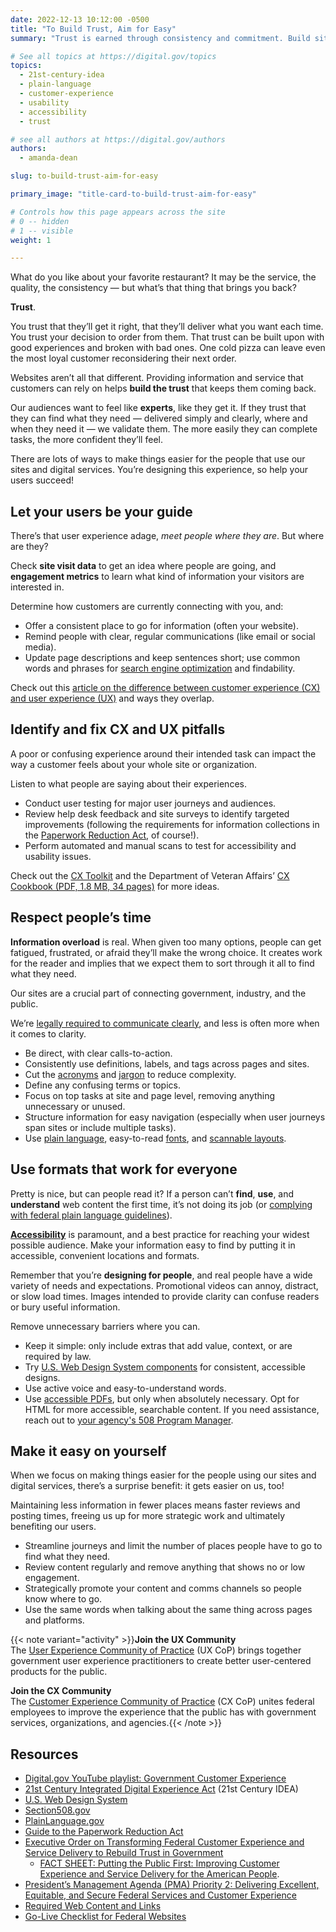 ```yaml
---
date: 2022-12-13 10:12:00 -0500
title: "To Build Trust, Aim for Easy"
summary: "Trust is earned through consistency and commitment. Build sites that build trust by considering user needs, respecting people’s time, and avoiding customer experience pitfalls."

# See all topics at https://digital.gov/topics
topics:
  - 21st-century-idea
  - plain-language
  - customer-experience
  - usability
  - accessibility
  - trust

# see all authors at https://digital.gov/authors
authors:
  - amanda-dean

slug: to-build-trust-aim-for-easy

primary_image: "title-card-to-build-trust-aim-for-easy"

# Controls how this page appears across the site
# 0 -- hidden
# 1 -- visible
weight: 1

---
```


What do you like about your favorite restaurant? It may be the service, the quality, the consistency — but what’s that thing that brings you back?

**Trust**.

You trust that they’ll get it right, that they’ll deliver what you want each time. You trust your decision to order from them. That trust can be built upon with good experiences and broken with bad ones. One cold pizza can leave even the most loyal customer reconsidering their next order.

Websites aren’t all that different. Providing information and service that customers can rely on helps **build the trust** that keeps them coming back.

Our audiences want to feel like **experts**, like they get it. If they trust that they can find what they need — delivered simply and clearly, where and when they need it — we validate them. The more easily they can complete tasks, the more confident they’ll feel.

There are lots of ways to make things easier for the people that use our sites and digital services. You’re designing this experience, so help your users succeed!

## Let your users be your guide

There’s that user experience adage, *meet people where they are*. But where are they?

Check **site visit data** to get an idea where people are going, and **engagement metrics** to learn what kind of information your visitors are interested in.

Determine how customers are currently connecting with you, and:

* Offer a consistent place to go for information (often your website).
* Remind people with clear, regular communications (like email or social media).
* Update page descriptions and keep sentences short; use common words and phrases for [search engine optimization](https://search.gov/indexing/how-search-engines-index-content-better-discoverability.html) and findability.

Check out this [article on the difference between customer experience (CX) and user experience (UX)](https://digital.gov/2014/07/07/user-experience-ux-vs-customer-experience-cx-whats-the-dif/) and ways they overlap.

## Identify and fix CX and UX pitfalls

A poor or confusing experience around their intended task can impact the way a customer feels about your whole site or organization.

Listen to what people are saying about their experiences.

* Conduct user testing for major user journeys and audiences.
* Review help desk feedback and site surveys to identify targeted improvements (following the requirements for information collections in the [Paperwork Reduction Act](https://pra.digital.gov/about/), of course!).
* Perform automated and manual scans to test for accessibility and usability issues.

Check out the [CX Toolkit](https://digital.gov/resources/customer-experience-toolkit/?dg) and the Department of Veteran Affairs’ [CX Cookbook (PDF, 1.8 MB, 34 pages)](https://www.va.gov/ve/docs/cx/customer-experience-cookbook.pdf) for more ideas.

## Respect people’s time

**Information overload** is real. When given too many options, people can get fatigued, frustrated, or afraid they’ll make the wrong choice. It creates work for the reader and implies that we expect them to sort through it all to find what they need.

Our sites are a crucial part of connecting government, industry, and the public.

We’re [legally required to communicate clearly](https://www.plainlanguage.gov/law/), and less is often more when it comes to clarity.

* Be direct, with clear calls-to-action.
* Consistently use definitions, labels, and tags across pages and sites.
* Cut the [acronyms](https://www.plainlanguage.gov/resources/articles/keep-it-jargon-free/) and [jargon](https://www.plainlanguage.gov/search/?q=jargon) to reduce complexity.
* Define any confusing terms or topics.
* Focus on top tasks at site and page level, removing anything unnecessary or unused.
* Structure information for easy navigation (especially when user journeys span sites or include multiple tasks).
* Use [plain language](https://www.plainlanguage.gov/guidelines/), easy-to-read [fonts](https://designsystem.digital.gov/components/typography/), and [scannable layouts](https://www.plainlanguage.gov/guidelines/design/).

## Use formats that work for everyone

Pretty is nice, but can people read it? If a person can’t **find**, **use**, and **understand** web content the first time, it’s not doing its job (or [complying with federal plain language guidelines](https://www.plainlanguage.gov/guidelines/)).

**[Accessibility](https://digital.gov/resources/introduction-accessibility/)** is paramount, and a best practice for reaching your widest possible audience. Make your information easy to find by putting it in accessible, convenient locations and formats.

Remember that you’re **designing for people**, and real people have a wide variety of needs and expectations. Promotional videos can annoy, distract, or slow load times. Images intended to provide clarity can confuse readers or bury useful information.

Remove unnecessary barriers where you can.

* Keep it simple: only include extras that add value, context, or are required by law.
* Try [U.S. Web Design System components](https://designsystem.digital.gov/components/overview/) for consistent, accessible designs.
* Use active voice and easy-to-understand words.
* Use [accessible PDFs](https://www.section508.gov/create/pdfs/authoring-guides/), but only when absolutely necessary. Opt for HTML for more accessible, searchable content. If you need assistance, reach out to [your agency's 508 Program Manager](https://www.section508.gov/tools/coordinator-listing/).

## Make it easy on yourself

When we focus on making things easier for the people using our sites and digital services, there’s a surprise benefit: it gets easier on us, too!

Maintaining less information in fewer places means faster reviews and posting times, freeing us up for more strategic work and ultimately benefiting our users.

* Streamline journeys and limit the number of places people have to go to find what they need.
* Review content regularly and remove anything that shows no or low engagement.
* Strategically promote your content and comms channels so people know where to go.
* Use the same words when talking about the same thing across pages and platforms.

{{< note variant="activity" >}}**Join the UX Community**<br />
The [User Experience Community of Practice](https://digital.gov/communities/user-experience/) (UX CoP) brings together government user experience practitioners to create better user-centered products for the public.

**Join the CX Community**<br />
The [Customer Experience Community of Practice](https://coe.gsa.gov/communities/cx.html) (CX CoP) unites federal employees to improve the experience that the public has with government services, organizations, and agencies.{{< /note >}}

## Resources

* [Digital.gov YouTube playlist: Government Customer Experience](https://www.youtube.com/watch?v=U0Rk0euqKWw&list=PLd9b-GuOJ3nH7xSSjL1XBXPfVqw68BNbW)
* [21st Century Integrated Digital Experience Act](https://digital.gov/resources/21st-century-integrated-digital-experience-act/) (21st Century IDEA)
* [U.S. Web Design System](https://designsystem.digital.gov/)
* [Section508.gov](https://www.section508.gov)
* [PlainLanguage.gov](https://www.plainlanguage.gov)
* [Guide to the Paperwork Reduction Act](https://pra.digital.gov)
* [Executive Order on Transforming Federal Customer Experience and Service Delivery to Rebuild Trust in Government](https://www.whitehouse.gov/briefing-room/presidential-actions/2021/12/13/executive-order-on-transforming-federal-customer-experience-and-service-delivery-to-rebuild-trust-in-government/)
   * [FACT SHEET: Putting the Public First: Improving Customer Experience and Service Delivery for the American People](https://www.whitehouse.gov/briefing-room/statements-releases/2021/12/13/fact-sheet-putting-the-public-first-improving-customer-experience-and-service-delivery-for-the-american-people/).
* [President’s Management Agenda (PMA) Priority 2: Delivering Excellent, Equitable, and Secure Federal Services and Customer Experience](https://www.performance.gov/pma/cx/)
* [Required Web Content and Links](https://digital.gov/resources/required-web-content-and-links/)
* [Go-Live Checklist for Federal Websites](https://digital.gov/2022/01/13/go-live-checklist-for-federal-websites/)
